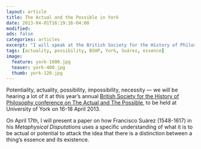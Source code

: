 ```yaml
---
layout: article
title: The Actual and the Possible in York
date: 2013-04-01T16:19:16-04:00
modified:
ads: false
categories: articles
excerpt: "I will speak at the British Society for the History of Philosophy conference on The Actual and The Possible."
tags: [actuality, possibility, BSHP, York, Suárez, essence]
image:
  feature: york-1600.jpg
  teaser: york-400.jpg
  thumb: york-120.jpg
---
```


Potentiality, actuality, possibility, impossibility, necessity — we will be hearing a lot of it at this year’s annual [British Society for the History of Philosophy conference on The Actual and The Possible](http://actualpossibleconference.wordpress.com/), to be held at University of York on 16-18 April 2013.

On April 17th, I will present a paper on how Francisco Suárez (1548-1617) in his *Metaphysical Disputations* uses a specific understanding of what it is to be actual or potential to attack the idea that there is a distinction between a thing’s essence and its existence.
